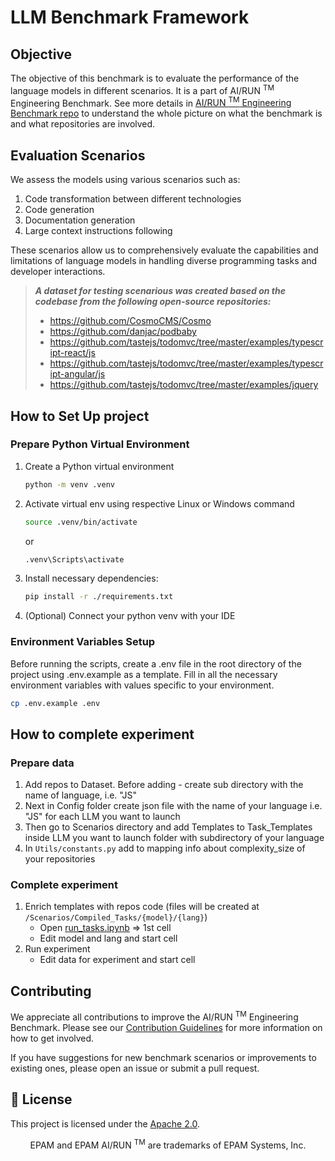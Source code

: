 # LLM Benchmark Framework

## Objective

The objective of this benchmark is to evaluate the performance of the language models in different scenarios. It is a part of AI/RUN <sup>TM</sup> Engineering Benchmark. See more details
in [AI/RUN <sup>TM</sup> Engineering Benchmark repo](https://github.com/epam/AIRUN-Engineering-Benchmark) to understand the whole picture on what the benchmark is and what repositories are involved.

## Evaluation Scenarios

We assess the models using various scenarios such as:

1. Code transformation between different technologies
2. Code generation
3. Documentation generation
4. Large context instructions following

These scenarios allow us to comprehensively evaluate the capabilities and limitations of language models in handling diverse programming tasks and developer interactions.

> _**A dataset for testing scenarious was created based on the codebase from the following open-source repositories:**_
> - https://github.com/CosmoCMS/Cosmo
> - https://github.com/danjac/podbaby
> - https://github.com/tastejs/todomvc/tree/master/examples/typescript-react/js
> - https://github.com/tastejs/todomvc/tree/master/examples/typescript-angular/js
> - https://github.com/tastejs/todomvc/tree/master/examples/jquery

## How to Set Up project

### Prepare Python Virtual Environment

1. Create a Python virtual environment
   ```bash
   python -m venv .venv
   ```
2. Activate virtual env using respective Linux or Windows command
   ```bash
   source .venv/bin/activate
   ```
   or
   ```bash
   .venv\Scripts\activate
   ```
3. Install necessary dependencies:
   ```bash
   pip install -r ./requirements.txt
   ```
4. (Optional) Connect your python venv with your IDE

### Environment Variables Setup

Before running the scripts, create a .env file in the root directory of the project using .env.example as a template. Fill in all the necessary environment variables with values specific to your environment.

```bash 
cp .env.example .env
```

## How to complete experiment

### Prepare data

1. Add repos to Dataset. Before adding - create sub directory with the name of language, i.e. "JS"
2. Next in Config folder create json file with the name of your language i.e. "JS" for each LLM you want to launch
3. Then go to Scenarios directory and add Templates to Task_Templates inside LLM you want to launch folder with subdirectory of your language
4. In `Utils/constants.py` add to mapping info about complexity_size of your repositories

### Complete experiment

1. Enrich templates with repos code (files will be created at `/Scenarios/Compiled_Tasks/{model}/{lang}`)
    - Open [run_tasks.ipynb](run_tasks.ipynb) => 1st cell
    - Edit model and lang and start cell
2. Run experiment
    - Edit data for experiment and start cell

## Contributing

We appreciate all contributions to improve the AI/RUN <sup>TM</sup> Engineering Benchmark. Please see
our [Contribution Guidelines](CONTRIBUTING.md) for more information on how to get involved.

If you have suggestions for new benchmark scenarios or improvements to existing ones, please open an issue or submit a pull request.

## 📄 License

This project is licensed under the [Apache 2.0](/LICENSE).

<p align="center">
  EPAM and EPAM AI/RUN <sup>TM</sup> are trademarks of EPAM Systems, Inc. 
</p>

